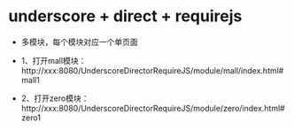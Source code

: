 
# underscore + direct + requirejs

* 多模块，每个模块对应一个单页面

* 1、打开mall模块： http://xxx:8080/UnderscoreDirectorRequireJS/module/mall/index.html#mall1

* 2、打开zero模块： http://xxx:8080/UnderscoreDirectorRequireJS/module/zero/index.html#zero1
